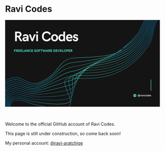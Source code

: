 # Ravi Codes

![Ravi Codes](https://raw.githubusercontent.com/RaviCodes-on-GitHub/.github/main/img/banner.png)

<br>

Welcome to the official GitHub account of Ravi Codes.

This page is still under construction, so come back soon!

My personal account: <a href="https://github.com/ravi-aratchige">@ravi-aratchige</a>
